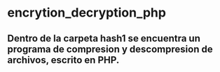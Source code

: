 # encrytion_decryption_php
## Dentro de la carpeta hash1 se encuentra un programa de compresion y descompresion de archivos, escrito en PHP.

